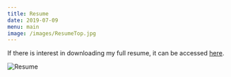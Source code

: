 ```yaml
---
title: Resume
date: 2019-07-09
menu: main
image: /images/ResumeTop.jpg
---
```

If there is interest in downloading my full resume, it can be accessed [here](https://github.com/cathlinlord/lordc_SoftwareInnovation/blob/master/CATHLIN%20LORD%20Resume-CV%20(1).pdf).

<!DOCTYPE html>
<html>
<body>

<img images="ResumeTop.jpg" alt="Resume">

</body>
</html>

